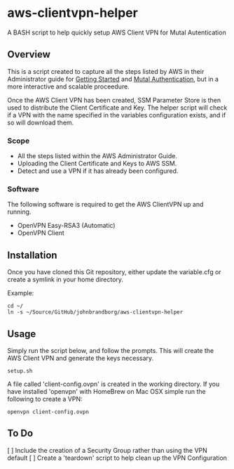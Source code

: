 # aws-clientvpn-helper
A BASH script to help quickly setup AWS Client VPN for Mutal Autentication

## Overview
This is a script created to capture all the steps listed by AWS in their Administrator guide for [Getting Started](https://docs.aws.amazon.com/vpn/latest/clientvpn-admin/cvpn-getting-started.html) and [Mutal Authentication](https://docs.aws.amazon.com/vpn/latest/clientvpn-admin/authentication-authrization.html#mutual), but in a more interactive and scalable proceedure.

Once the AWS Client VPN has been created, SSM Parameter Store is then used to distribute the Client Certificate and Key.  The helper script will check if a VPN with the name specified in the variables configuration exists, and if so will download them.

### Scope
 * All the steps listed within the AWS Administrator Guide.
 * Uploading the Client Certificate and Keys to AWS SSM.
 * Detect and use a VPN if it has already been configured.

### Software
The following software is required to get the AWS ClientVPN up and running.

 * OpenVPN Easy-RSA3 (Automatic)
 * OpenVPN Client

## Installation

Once you have cloned this Git repository, either update the variable.cfg or create a symlink in your home directory.

Example:
```shell
cd ~/
ln -s ~/Source/GitHub/johnbrandborg/aws-clientvpn-helper
```

## Usage

Simply run the script below, and follow the prompts.  This will create the AWS Client VPN and generate the keys necessary.

```shell
setup.sh
```

A file called 'client-config.ovpn' is created in the working directory.  If you have installed 'openvpn' with HomeBrew on Mac OSX simple run the following to create a VPN:

```shell
openvpn client-config.ovpn
```


## To Do
 [ ] Include the creation of a Security Group rather than using the VPN default
 [ ] Create a 'teardown' script to help clean up the VPN Configuration